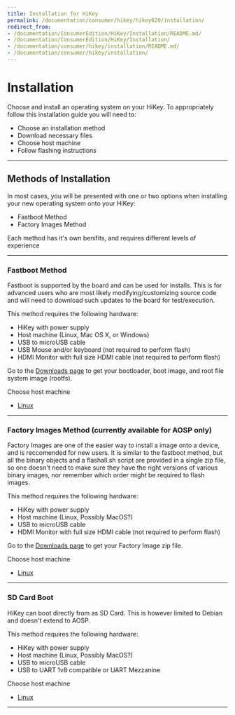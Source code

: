 ```yaml
---
title: Installation for HiKey
permalink: /documentation/consumer/hikey/hikey620/installation/
redirect_from:
- /documentation/ConsumerEdition/HiKey/Installation/README.md/
- /documentation/ConsumerEdition/HiKey/Installation/
- /documentation/consumer/hikey/installation/README.md/
- /documentation/consumer/hikey/installation/
---
```

# Installation

Choose and install an operating system on your HiKey. To appropriately follow this installation guide you will need to:

- Choose an installation method
- Download necessary files
- Choose host machine
- Follow flashing instructions

***

## Methods of Installation

In most cases, you will be presented with one or two options when installing your new operating system onto your HiKey:

- Fastboot Method
- Factory Images Method

Each method has it's own benifits, and requires different levels of experience

***

### Fastboot Method

Fastboot is supported by the board and can be used for installs. This is for advanced users who are most likely modifying/customizing source code and will need to download such updates to the board for test/execution.

This method requires the following hardware:

- HiKey with power supply
- Host machine (Linux, Mac OS X, or Windows)
- USB to microUSB cable
- USB Mouse and/or keyboard (not required to perform flash)
- HDMI Monitor with full size HDMI cable (not required to perform flash)

Go to the [Downloads page](../downloads/) to get your bootloader, boot image, and root file system image (rootfs).

Choose host machine

- [Linux](linux-fastboot.md)

***
### Factory Images Method (currently available for AOSP only)

Factory Images are one of the easier way to install a image onto a device, and is reccomended for new users. It is similar to the fastboot method, but all the binary objects and a flashall.sh script are provided in a single zip file, so one doesn't need to make sure they have the right versions of various binary images, nor remember which order might be required to flash images.

This method requires the following hardware:

- HiKey with power supply
- Host machine (Linux, Possibly MacOS?)
- USB to microUSB cable
- HDMI Monitor with full size HDMI cable (not required to perform flash)

Go to the [Downloads page](../downloads/) to get your Factory Image zip file.

Choose host machine

- [Linux](linux-factory-image.md)

***

### SD Card Boot

HiKey can boot directly from as SD Card. This is however limited to Debian and doesn't extend to AOSP.

This method requires the following hardware:

- HiKey with power supply
- Host machine (Linux, Possibly MacOS?)
- USB to microUSB cable
- USB to UART 1v8 compatible or UART Mezzanine

Choose host machine

- [Linux](linux-sd-boot.md)

***
